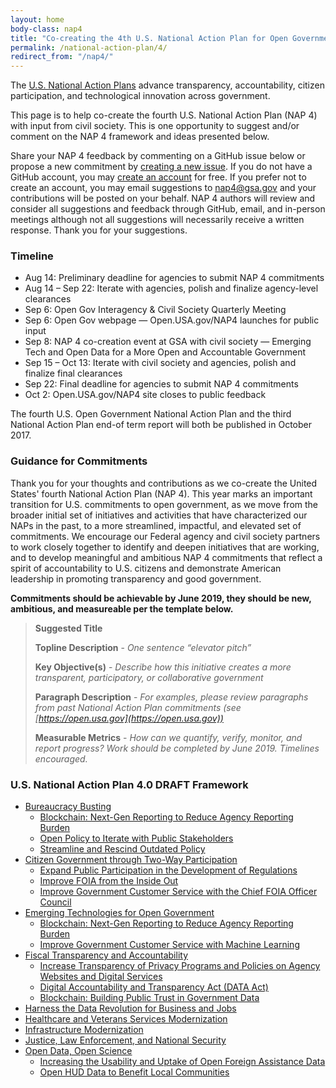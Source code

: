 ```yaml
---
layout: home
body-class: nap4
title: "Co-creating the 4th U.S. National Action Plan for Open Government"
permalink: /national-action-plan/4/
redirect_from: "/nap4/"
---
```


The [U.S. National Action Plans](https://open.usa.gov) advance transparency, accountability, citizen participation, and technological innovation across government. 

This page is to help co-create the fourth U.S. National Action Plan (NAP 4) with input from civil society. This is one opportunity to suggest and/or comment on the NAP 4 framework and ideas presented below. 

Share your NAP 4 feedback by commenting on a GitHub issue below or propose a new commitment by [creating a new issue](https://github.com/GSA/participate-nap4/issues/new). If you do not have a GitHub account, you may [create an account](https://github.com/join) for free. If you prefer not to create an account, you may email suggestions to [nap4@gsa.gov](mailto:nap4@gsa.gov) and your contributions will be posted on your behalf. NAP 4 authors will review and consider all suggestions and feedback through GitHub, email, and in-person meetings although not all suggestions will necessarily receive a written response. Thank you for your suggestions.

### Timeline

* Aug 14: Preliminary deadline for agencies to submit NAP 4 commitments
* Aug 14 – Sep 22: Iterate with agencies, polish and finalize agency-level clearances
* Sep 6: Open Gov Interagency & Civil Society Quarterly Meeting
* Sep 6: Open Gov webpage — Open.USA.gov/NAP4 launches for public input
* Sep 8: NAP 4 co-creation event at GSA with civil society — Emerging Tech and Open Data for a More Open and Accountable Government
* Sep 15 – Oct 13: Iterate with civil society and agencies, polish and finalize final clearances
* Sep 22: Final deadline for agencies to submit NAP 4 commitments
* Oct 2: Open.USA.gov/NAP4 site closes to public feedback

The fourth U.S. Open Government National Action Plan and the third National Action Plan end-of term report will both be published in October 2017.

### Guidance for Commitments
Thank you for your thoughts and contributions as we co-create the United States' fourth National Action Plan (NAP 4). This year marks an important transition for U.S. commitments to open government, as we move from the broader initial set of initiatives and activities that have characterized our NAPs in the past, to a more streamlined, impactful, and elevated set of commitments. We encourage our Federal agency and civil society partners to work closely together to identify and deepen initiatives that are working, and to develop meaningful and ambitious NAP 4 commitments that reflect a spirit of accountability to U.S. citizens and demonstrate American leadership in promoting transparency and good government.

**Commitments should be achievable by June 2019, they should be new, ambitious, and measureable per the template below.**

> **Suggested Title**
> 
> **Topline Description** - *One sentence “elevator pitch”*
> 
> **Key Objective(s)** - *Describe how this initiative creates a more transparent, participatory, or collaborative government*
> 
> **Paragraph Description** - *For examples, please review paragraphs from past National Action Plan commitments (see [https://open.usa.gov](https://open.usa.gov))*
> 
> **Measurable Metrics** - *How can we quantify, verify, monitor, and report progress? Work should be completed by June 2019. Timelines encouraged.* 


### U.S. National Action Plan 4.0 DRAFT Framework

* [Bureaucracy Busting](https://github.com/GSA/participate-nap4/issues/4)
    * [Blockchain: Next-Gen Reporting to Reduce Agency Reporting Burden](https://github.com/GSA/participate-nap4/issues/1)
    * [Open Policy to Iterate with Public Stakeholders](https://github.com/GSA/participate-nap4/issues/2)
    * [Streamline and Rescind Outdated Policy](https://github.com/GSA/participate-nap4/issues/3)
* [Citizen Government through Two-Way Participation](https://github.com/GSA/participate-nap4/issues/5)
    * [Expand Public Participation in the Development of Regulations](https://github.com/GSA/participate-nap4/issues/6)
    * [Improve FOIA from the Inside Out](https://github.com/GSA/participate-nap4/issues/7)
    * [Improve Government Customer Service with the Chief FOIA Officer Council](https://github.com/GSA/participate-nap4/issues/8)
* [Emerging Technologies for Open Government](https://github.com/GSA/participate-nap4/issues/9)
    * [Blockchain: Next-Gen Reporting to Reduce Agency Reporting Burden](https://github.com/GSA/participate-nap4/issues/10)
    * [Improve Government Customer Service with Machine Learning](https://github.com/GSA/participate-nap4/issues/11)
* [Fiscal Transparency and Accountability](https://github.com/GSA/participate-nap4/issues/12)
    * [Increase Transparency of Privacy Programs and Policies on Agency Websites and Digital Services](https://github.com/GSA/participate-nap4/issues/13)
    * [Digital Accountability and Transparency Act (DATA Act)](https://github.com/GSA/participate-nap4/issues/14)
    * [Blockchain: Building Public Trust in Government Data](https://github.com/GSA/participate-nap4/issues/15)
* [Harness the Data Revolution for Business and Jobs](https://github.com/GSA/participate-nap4/issues/16)
* [Healthcare and Veterans Services Modernization](https://github.com/GSA/participate-nap4/issues/17)
* [Infrastructure Modernization](https://github.com/GSA/participate-nap4/issues/18)
* [Justice, Law Enforcement, and National Security](https://github.com/GSA/participate-nap4/issues/19)
* [Open Data, Open Science](https://github.com/GSA/participate-nap4/issues/20)
    * [Increasing the Usability and Uptake of Open Foreign Assistance Data](https://github.com/GSA/participate-nap4/issues/21)
    * [Open HUD Data to Benefit Local Communities](https://github.com/GSA/participate-nap4/issues/22)